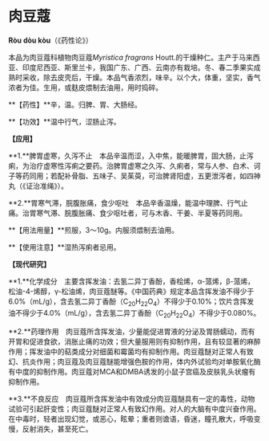 # 肉豆蔻

**Ròu dòu kòu**（《药性论》）

本品为肉豆蔻科植物肉豆蔻*Myristica fragrans* Houtt.的干燥种仁。主产于马来西亚、印度尼西亚、斯里兰卡，我国广东、广西、云南亦有栽培。冬、春二季果实成熟时采收，除去皮壳后，干燥。本品气香浓烈，味辛。以个大，体重，坚实，香气浓者为佳。生用，或麸皮煨制去油用，用时捣碎。

**【药性】**辛，温。归脾、胃、大肠经。

**【功效】**温中行气，涩肠止泻。

**【应用】**

**1.**脾胃虚寒，久泻不止　本品辛温而涩，入中焦，能暖脾胃，固大肠，止泻痢，为治疗虚寒性泻痢之要药。治脾胃虚寒之久泻、久痢者，常与人参、白术、诃子等药同用；若配补骨脂、五味子、吴茱萸，可治脾肾阳虚，五更泄泻者，如四神丸（《证治准绳》）。

**2.**胃寒气滞，脘腹胀痛，食少呕吐　本品辛香温燥，能温中理脾、行气止痛。治胃寒气滞、脘腹胀痛、食少呕吐者，可与木香、干姜、半夏等药同用。

**【用法用量】**煎服，3～10g。内服须煨制去油用。

**【使用注意】**湿热泻痢者忌用。

**【现代研究】**

**1.**化学成分　主要含挥发油：去氢二异丁香酚，香桧烯，α-蒎烯，β-蒎烯，松油-4-烯醇，γ-松油烯，肉豆蔻醚等。《中国药典》规定本品含挥发油不得少于6.0%（mL/g），含去氢二异丁香酚（C<sub>20</sub>H<sub>22</sub>O<sub>4</sub>）不得少于0.10%；饮片含挥发油不得少于4.0%（mL/g），含去氢二异丁香酚（C<sub>20</sub>H<sub>22</sub>O<sub>4</sub>）不得少于0.080%。

**2.**药理作用　肉豆蔻所含挥发油，少量能促进胃液的分泌及胃肠蠕动，而有开胃和促进食欲，消胀止痛的功效；但大量服用则有抑制作用，且有较显著的麻醉作用；挥发油中的萜类成分对细菌和霉菌均有抑制作用。肉豆蔻醚对正常人有致幻、抗炎作用；肉豆蔻及肉豆蔻醚能增强色胺的作用，体内外试验均对单胺氧化酶有中度的抑制作用。肉豆蔻对MCA和DMBA诱发的小鼠子宫癌及皮肤乳头状瘤有抑制作用。

**3.**不良反应　肉豆蔻所含挥发油中有效成分肉豆蔻醚具有一定的毒性，动物试验可引起肝变性；肉豆蔻醚对正常人有致幻作用。对人的大脑有中度兴奋作用。在中毒时，轻者出现幻觉，或恶心，眩晕；重者则谵语，昏迷，瞳孔散大，呼吸变慢，反射消失，甚至死亡。